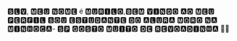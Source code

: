 🆂🅻🆅, 🅼🅴🆄 🅽🅾🅼🅴 é 🅼🆄🆁🅸🅻🅾,🅱🅴🅼 🆅🅸🅽🅳🅾 🅰🅾 🅼🅴🆄 🅿🅴🆁🅵🅸🅻
🆂🅾🆄 🅴🆂🆃🆄🅳🅰🅽🆃🅴 🅳🅾 🅰🅻🆄🆁🅰
🅼🅾🆁🅾 🅽🅰 🅼🅸🅽🅷🅾🅲🅰- 🆂🅿
🅶🅾🆂🆃🅾 🅼🆄🅸🆃🅾 🅳🅴 🆁🅴🆅🅾🅰🅳🅸🅽🅷🅰 🤡🎉
